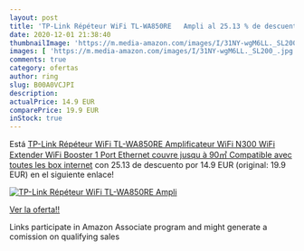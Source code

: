 ```yaml
---
layout: post
title: 'TP-Link Répéteur WiFi TL-WA850RE   Ampli al 25.13 % de descuento'
date: 2020-12-01 21:38:40
thumbnailImage: 'https://m.media-amazon.com/images/I/31NY-wgM6LL._SL200_.jpg'
images: [ 'https://m.media-amazon.com/images/I/31NY-wgM6LL._SL200_.jpg' ]
comments: true
category: ofertas
author: ring
slug: B00A0VCJPI
description:
actualPrice: 14.9 EUR
comparePrice: 19.9 EUR
inStock: true
---
```


Está [TP-Link Répéteur WiFi TL-WA850RE   Amplificateur WiFi N300  WiFi Extender  WiFi Booster  1 Port Ethernet  couvre jusqu à 90㎡  Compatible avec toutes les box internet](https://www.amazon.fr/dp/B00A0VCJPI/?tag=tolees0d-21) con 25.13 de descuento por 14.9 EUR (original: 19.9 EUR) en el siguiente enlace!

[![TP-Link Répéteur WiFi TL-WA850RE   Ampli](https://m.media-amazon.com/images/I/31NY-wgM6LL._SL200_.jpg)](https://www.amazon.fr/dp/B00A0VCJPI/?tag=tolees0d-21)

[Ver la oferta!!](https://www.amazon.fr/dp/B00A0VCJPI/?tag=tolees0d-21)

Links participate in Amazon Associate program and might generate a comission on qualifying sales


